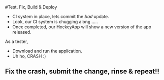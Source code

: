 #Test, Fix, Build & Deploy
- CI system in place, lets commit the *bad* update.
- Look, our CI system is chugging along......
- Once completed, our HockeyApp will show a new version of the app released. 

As a tester, 
- Download and run the application.
- Uh ho, CRASH :) 

## Fix the crash, submit the change, rinse & repeat!!